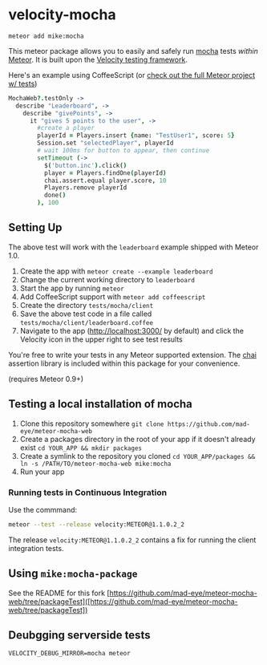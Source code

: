 # velocity-mocha

`meteor add mike:mocha`

This meteor package allows you to easily and safely run [mocha](http://mochajs.org/) tests *within* [Meteor](https://www.meteor.com). It is built upon the [Velocity testing framework](https://github.com/meteor-velocity/velocity).

Here's an example using CoffeeScript (or [check out the full Meteor project w/ tests](https://github.com/mad-eye/leaderboard-mocha))

```coffeescript
MochaWeb?.testOnly ->
  describe "Leaderboard", ->
    describe "givePoints", ->
      it "gives 5 points to the user", ->
        #create a player
        playerId = Players.insert {name: "TestUser1", score: 5}
        Session.set "selectedPlayer", playerId
        # wait 100ms for button to appear, then continue
        setTimeout (->
          $('button.inc').click()
          player = Players.findOne(playerId)
          chai.assert.equal player.score, 10
          Players.remove playerId
          done()
        ), 100
```

## Setting Up

The above test will work with the `leaderboard` example shipped with Meteor 1.0.

1. Create the app with `meteor create --example leaderboard`
2. Change the current working directory to `leaderboard`
3. Start the app by running `meteor`
4. Add CoffeeScript support with `meteor add coffeescript`
5. Create the directory `tests/mocha/client`
6. Save the above test code in a file called `tests/mocha/client/leaderboard.coffee`
7. Navigate to the app (<http://localhost:3000/> by default) and click the Velocity icon in the upper right to see test results

You're free to write your tests in any Meteor supported extension. The [chai](http://chaijs.com/) assertion library is included within this package for your convenience.

(requires Meteor 0.9+)

## Testing a local installation of mocha

1. Clone this repository somewhere `git clone https://github.com/mad-eye/meteor-mocha-web`
2. Create a packages directory in the root of your app if it doesn't already exist `cd YOUR_APP && mkdir packages`
3. Create a symlink to the repository you cloned `cd YOUR_APP/packages && ln -s /PATH/TO/meteor-mocha-web mike:mocha`
4. Run your app

### Running tests in Continuous Integration

Use the commmand:

```bash
meteor --test --release velocity:METEOR@1.1.0.2_2
```

The release `velocity:METEOR@1.1.0.2_2` contains a fix for running
the client integration tests.

## Using `mike:mocha-package`
See the README for this fork [https://github.com/mad-eye/meteor-mocha-web/tree/packageTest]([https://github.com/mad-eye/meteor-mocha-web/tree/packageTest])

## Deubgging serverside tests
`VELOCITY_DEBUG_MIRROR=mocha meteor`
